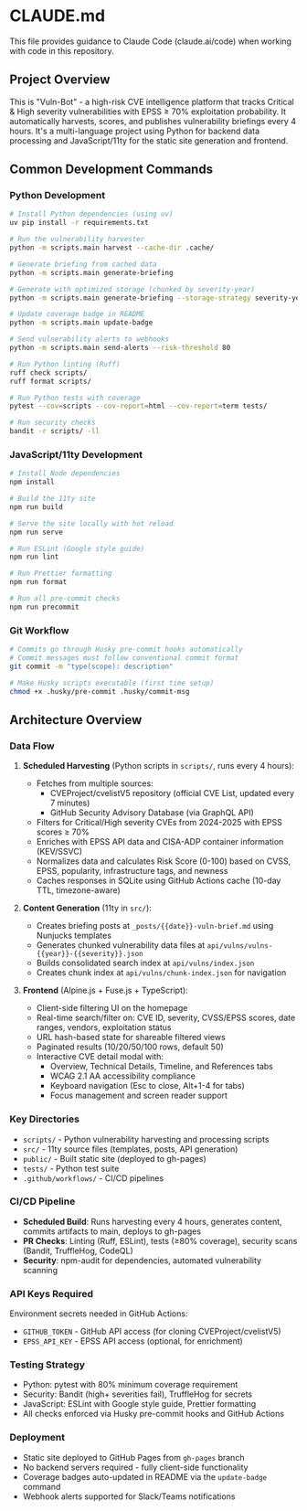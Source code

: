 # CLAUDE.md

This file provides guidance to Claude Code (claude.ai/code) when working with code in this repository.

## Project Overview

This is "Vuln-Bot" - a high-risk CVE intelligence platform that tracks Critical & High severity vulnerabilities with EPSS ≥ 70% exploitation probability. It automatically harvests, scores, and publishes vulnerability briefings every 4 hours. It's a multi-language project using Python for backend data processing and JavaScript/11ty for the static site generation and frontend.

## Common Development Commands

### Python Development
```bash
# Install Python dependencies (using uv)
uv pip install -r requirements.txt

# Run the vulnerability harvester
python -m scripts.main harvest --cache-dir .cache/

# Generate briefing from cached data
python -m scripts.main generate-briefing

# Generate with optimized storage (chunked by severity-year)
python -m scripts.main generate-briefing --storage-strategy severity-year

# Update coverage badge in README
python -m scripts.main update-badge

# Send vulnerability alerts to webhooks
python -m scripts.main send-alerts --risk-threshold 80

# Run Python linting (Ruff)
ruff check scripts/
ruff format scripts/

# Run Python tests with coverage
pytest --cov=scripts --cov-report=html --cov-report=term tests/

# Run security checks
bandit -r scripts/ -ll
```

### JavaScript/11ty Development
```bash
# Install Node dependencies
npm install

# Build the 11ty site
npm run build

# Serve the site locally with hot reload
npm run serve

# Run ESLint (Google style guide)
npm run lint

# Run Prettier formatting
npm run format

# Run all pre-commit checks
npm run precommit
```

### Git Workflow
```bash
# Commits go through Husky pre-commit hooks automatically
# Commit messages must follow conventional commit format
git commit -m "type(scope): description"

# Make Husky scripts executable (first time setup)
chmod +x .husky/pre-commit .husky/commit-msg
```

## Architecture Overview

### Data Flow
1. **Scheduled Harvesting** (Python scripts in `scripts/`, runs every 4 hours):
   - Fetches from multiple sources:
     - CVEProject/cvelistV5 repository (official CVE List, updated every 7 minutes)
     - GitHub Security Advisory Database (via GraphQL API)
   - Filters for Critical/High severity CVEs from 2024-2025 with EPSS scores ≥ 70%
   - Enriches with EPSS API data and CISA-ADP container information (KEV/SSVC)
   - Normalizes data and calculates Risk Score (0-100) based on CVSS, EPSS, popularity, infrastructure tags, and newness
   - Caches responses in SQLite using GitHub Actions cache (10-day TTL, timezone-aware)

2. **Content Generation** (11ty in `src/`):
   - Creates briefing posts at `_posts/{{date}}-vuln-brief.md` using Nunjucks templates
   - Generates chunked vulnerability data files at `api/vulns/vulns-{{year}}-{{severity}}.json`
   - Builds consolidated search index at `api/vulns/index.json`
   - Creates chunk index at `api/vulns/chunk-index.json` for navigation

3. **Frontend** (Alpine.js + Fuse.js + TypeScript):
   - Client-side filtering UI on the homepage
   - Real-time search/filter on: CVE ID, severity, CVSS/EPSS scores, date ranges, vendors, exploitation status
   - URL hash-based state for shareable filtered views
   - Paginated results (10/20/50/100 rows, default 50)
   - Interactive CVE detail modal with:
     - Overview, Technical Details, Timeline, and References tabs
     - WCAG 2.1 AA accessibility compliance
     - Keyboard navigation (Esc to close, Alt+1-4 for tabs)
     - Focus management and screen reader support

### Key Directories
- `scripts/` - Python vulnerability harvesting and processing scripts
- `src/` - 11ty source files (templates, posts, API generation)
- `public/` - Built static site (deployed to gh-pages)
- `tests/` - Python test suite
- `.github/workflows/` - CI/CD pipelines

### CI/CD Pipeline
- **Scheduled Build**: Runs harvesting every 4 hours, generates content, commits artifacts to main, deploys to gh-pages
- **PR Checks**: Linting (Ruff, ESLint), tests (≥80% coverage), security scans (Bandit, TruffleHog, CodeQL)
- **Security**: npm-audit for dependencies, automated vulnerability scanning

### API Keys Required
Environment secrets needed in GitHub Actions:
- `GITHUB_TOKEN` - GitHub API access (for cloning CVEProject/cvelistV5)
- `EPSS_API_KEY` - EPSS API access (optional, for enrichment)

### Testing Strategy
- Python: pytest with 80% minimum coverage requirement
- Security: Bandit (high+ severities fail), TruffleHog for secrets
- JavaScript: ESLint with Google style guide, Prettier formatting
- All checks enforced via Husky pre-commit hooks and GitHub Actions

### Deployment
- Static site deployed to GitHub Pages from `gh-pages` branch
- No backend servers required - fully client-side functionality
- Coverage badges auto-updated in README via the `update-badge` command
- Webhook alerts supported for Slack/Teams notifications